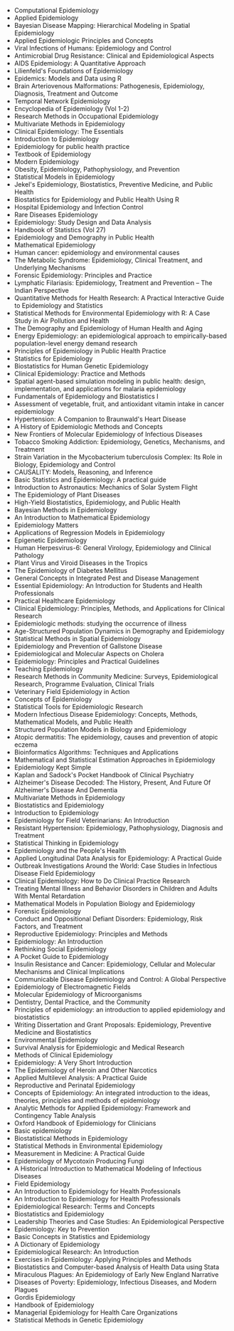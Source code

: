 <ul>

                             

 <li><a target="_blank" href="https://github.com/manjunath5496/Epidemiology-Books/blob/master/epdm(1).pdf" style="text-decoration:none;">Computational Epidemiology</a></li>

 <li><a target="_blank" href="https://github.com/manjunath5496/Epidemiology-Books/blob/master/epdm(2).pdf" style="text-decoration:none;">Applied Epidemiology</a></li>

<li><a target="_blank" href="https://github.com/manjunath5496/Epidemiology-Books/blob/master/epdm(3).pdf" style="text-decoration:none;">Bayesian Disease Mapping: Hierarchical Modeling in Spatial Epidemiology</a></li>
 <li><a target="_blank" href="https://github.com/manjunath5496/Epidemiology-Books/blob/master/epdm(4).pdf" style="text-decoration:none;">Applied Epidemiologic Principles and Concepts</a></li>                              
<li><a target="_blank" href="https://github.com/manjunath5496/Epidemiology-Books/blob/master/epdm(5).pdf" style="text-decoration:none;"> Viral Infections of Humans: Epidemiology and Control</a></li>
<li><a target="_blank" href="https://github.com/manjunath5496/Epidemiology-Books/blob/master/epdm(6).pdf" style="text-decoration:none;">Antimicrobial Drug
Resistance: Clinical and Epidemiological Aspects </a></li>
 <li><a target="_blank" href="https://github.com/manjunath5496/Epidemiology-Books/blob/master/epdm(7).pdf" style="text-decoration:none;">AIDS Epidemiology: A Quantitative Approach</a></li>

 <li><a target="_blank" href="https://github.com/manjunath5496/Epidemiology-Books/blob/master/epdm(8).pdf" style="text-decoration:none;">Lilienfeld's Foundations of Epidemiology</a></li>
   <li><a target="_blank" href="https://github.com/manjunath5496/Epidemiology-Books/blob/master/epdm(9).pdf" style="text-decoration:none;">Epidemics: Models and Data using R</a></li>
  
   
 <li><a target="_blank" href="https://github.com/manjunath5496/Epidemiology-Books/blob/master/epdm(10).pdf" style="text-decoration:none;">Brain Arteriovenous Malformations: Pathogenesis, Epidemiology, Diagnosis, Treatment and Outcome</a></li>                              
<li><a target="_blank" href="https://github.com/manjunath5496/Epidemiology-Books/blob/master/epdm(11).pdf" style="text-decoration:none;"> Temporal Network
Epidemiology</a></li>
<li><a target="_blank" href="https://github.com/manjunath5496/Epidemiology-Books/blob/master/epdm(12).pdf" style="text-decoration:none;">Encyclopedia of Epidemiology (Vol 1-2)</a></li>
<li><a target="_blank" href="https://github.com/manjunath5496/Epidemiology-Books/blob/master/epdm(13).pdf" style="text-decoration:none;">Research Methods in Occupational Epidemiology</a></li>

<li><a target="_blank" href="https://github.com/manjunath5496/Epidemiology-Books/blob/master/epdm(14).pdf" style="text-decoration:none;">Multivariate Methods
in Epidemiology</a></li>
                              
<li><a target="_blank" href="https://github.com/manjunath5496/Epidemiology-Books/blob/master/epdm(15).pdf" style="text-decoration:none;">Clinical Epidemiology: The Essentials</a></li>

<li><a target="_blank" href="https://github.com/manjunath5496/Epidemiology-Books/blob/master/epdm(16).pdf" style="text-decoration:none;">Introduction to Epidemiology</a></li>

  <li><a target="_blank" href="https://github.com/manjunath5496/Epidemiology-Books/blob/master/epdm(17).pdf" style="text-decoration:none;">Epidemiology for public health practice</a></li>   
  
<li><a target="_blank" href="https://github.com/manjunath5496/Epidemiology-Books/blob/master/epdm(18).pdf" style="text-decoration:none;">Textbook of Epidemiology</a></li> 

  
<li><a target="_blank" href="https://github.com/manjunath5496/Epidemiology-Books/blob/master/epdm(19).pdf" style="text-decoration:none;">Modern Epidemiology </a></li> 

<li><a target="_blank" href="https://github.com/manjunath5496/Epidemiology-Books/blob/master/epdm(20).pdf" style="text-decoration:none;">Obesity, Epidemiology, Pathophysiology,
and Prevention</a></li>

<li><a target="_blank" href="https://github.com/manjunath5496/Epidemiology-Books/blob/master/epdm(21).pdf" style="text-decoration:none;">Statistical Models in Epidemiology</a></li>
<li><a target="_blank" href="https://github.com/manjunath5496/Epidemiology-Books/blob/master/epdm(22).pdf" style="text-decoration:none;">Jekel's Epidemiology, Biostatistics,
Preventive Medicine, and Public Health</a></li> 
 <li><a target="_blank" href="https://github.com/manjunath5496/Epidemiology-Books/blob/master/epdm(23).pdf" style="text-decoration:none;">Biostatistics for
Epidemiology and Public Health Using R</a></li> 
 

   <li><a target="_blank" href="https://github.com/manjunath5496/Epidemiology-Books/blob/master/epdm(24).pdf" style="text-decoration:none;">Hospital Epidemiology and Infection Control</a></li>


<li><a target="_blank" href="https://github.com/manjunath5496/Epidemiology-Books/blob/master/epdm(25).pdf" style="text-decoration:none;">Rare Diseases Epidemiology</a></li> 

<li><a target="_blank" href="https://github.com/manjunath5496/Epidemiology-Books/blob/master/epdm(26).pdf" style="text-decoration:none;">Epidemiology: Study Design and Data Analysis</a></li>

<li><a target="_blank" href="https://github.com/manjunath5496/Epidemiology-Books/blob/master/epdm(27).pdf" style="text-decoration:none;">Handbook of Statistics (Vol 27)</a></li>
<li><a target="_blank" href="https://github.com/manjunath5496/Epidemiology-Books/blob/master/epdm(28).pdf" style="text-decoration:none;">Epidemiology and Demography in Public Health</a></li> 
 <li><a target="_blank" href="https://github.com/manjunath5496/Epidemiology-Books/blob/master/epdm(29).pdf" style="text-decoration:none;">Mathematical Epidemiology</a></li> 
 

   <li><a target="_blank" href="https://github.com/manjunath5496/Epidemiology-Books/blob/master/epdm(30).pdf" style="text-decoration:none;">Human cancer: epidemiology and environmental causes</a></li>



<li><a target="_blank" href="https://github.com/manjunath5496/Epidemiology-Books/blob/master/epdm(31).pdf" style="text-decoration:none;">The Metabolic Syndrome: Epidemiology, Clinical Treatment, and Underlying Mechanisms</a></li> 

<li><a target="_blank" href="https://github.com/manjunath5496/Epidemiology-Books/blob/master/epdm(32).pdf" style="text-decoration:none;">Forensic Epidemiology: Principles and Practice</a></li>

<li><a target="_blank" href="https://github.com/manjunath5496/Epidemiology-Books/blob/master/epdm(33).pdf" style="text-decoration:none;">Lymphatic Filariasis: Epidemiology, Treatment and Prevention – The Indian Perspective</a></li>
<li><a target="_blank" href="https://github.com/manjunath5496/Epidemiology-Books/blob/master/epdm(34).pdf" style="text-decoration:none;">Quantitative Methods for
Health Research: A Practical Interactive Guide to Epidemiology and Statistics</a></li> 
 <li><a target="_blank" href="https://github.com/manjunath5496/Epidemiology-Books/blob/master/epdm(35).pdf" style="text-decoration:none;">Statistical Methods for Environmental Epidemiology with R: A Case Study in Air Pollution and Health</a></li> 
 

   <li><a target="_blank" href="https://github.com/manjunath5496/Epidemiology-Books/blob/master/epdm(36).pdf" style="text-decoration:none;">The Demography and Epidemiology
of Human Health and Aging</a></li>

<li><a target="_blank" href="https://github.com/manjunath5496/Epidemiology-Books/blob/master/epdm(37).pdf" style="text-decoration:none;">Energy Epidemiology: an epidemiological approach to empirically-based population-level energy demand research</a></li>
<li><a target="_blank" href="https://github.com/manjunath5496/Epidemiology-Books/blob/master/epdm(38).pdf" style="text-decoration:none;">Principles of Epidemiology
in Public Health Practice</a></li> 
 <li><a target="_blank" href="https://github.com/manjunath5496/Epidemiology-Books/blob/master/epdm(39).pdf" style="text-decoration:none;">Statistics for Epidemiology</a></li> 
 

   <li><a target="_blank" href="https://github.com/manjunath5496/Epidemiology-Books/blob/master/epdm(40).pdf" style="text-decoration:none;">Biostatistics for Human Genetic
Epidemiology</a></li>

 <li><a target="_blank" href="https://github.com/manjunath5496/Epidemiology-Books/blob/master/epdm(41).pdf" style="text-decoration:none;">Clinical Epidemiology: Practice and Methods</a></li>


   <li><a target="_blank" href="https://github.com/manjunath5496/Epidemiology-Books/blob/master/epdm(42).pdf" style="text-decoration:none;">Spatial agent-based simulation modeling in public health: design, implementation, and applications for malaria epidemiology</a></li>

<li><a target="_blank" href="https://github.com/manjunath5496/Epidemiology-Books/blob/master/epdm(43).pdf" style="text-decoration:none;"> Fundamentals of Epidemiology and Biostatistics I</a></li>
<li><a target="_blank" href="https://github.com/manjunath5496/Epidemiology-Books/blob/master/epdm(44).pdf" style="text-decoration:none;">Assessment of vegetable, fruit, and antioxidant vitamin intake in cancer epidemiology</a></li> 
 <li><a target="_blank" href="https://github.com/manjunath5496/Epidemiology-Books/blob/master/epdm(45).pdf" style="text-decoration:none;">Hypertension: A Companion to Braunwald's Heart Disease</a></li> 
 

   <li><a target="_blank" href="https://github.com/manjunath5496/Epidemiology-Books/blob/master/epdm(46).pdf" style="text-decoration:none;">A History of Epidemiologic Methods and Concepts</a></li>

 <li><a target="_blank" href="https://github.com/manjunath5496/Epidemiology-Books/blob/master/epdm(47).pdf" style="text-decoration:none;">New Frontiers of Molecular Epidemiology
of Infectious Diseases</a></li>



 <li><a target="_blank" href="https://github.com/manjunath5496/Epidemiology-Books/blob/master/epdm(48).pdf" style="text-decoration:none;">Tobacco Smoking Addiction: Epidemiology, Genetics, Mechanisms, and Treatment</a></li>



<li><a target="_blank" href="https://github.com/manjunath5496/Epidemiology-Books/blob/master/epdm(49).pdf" style="text-decoration:none;">Strain Variation in the
Mycobacterium tuberculosis Complex: Its Role in Biology, Epidemiology and Control</a></li> 

<li><a target="_blank" href="https://github.com/manjunath5496/Epidemiology-Books/blob/master/epdm(50).pdf" style="text-decoration:none;">CAUSALITY: Models, Reasoning, and Inference</a></li>

<li><a target="_blank" href="https://github.com/manjunath5496/Epidemiology-Books/blob/master/epdm(51).pdf" style="text-decoration:none;">Basic Statistics and Epidemiology: A practical guide</a></li>
<li><a target="_blank" href="https://github.com/manjunath5496/Epidemiology-Books/blob/master/epdm(52).pdf" style="text-decoration:none;">Introduction to Astronautics: Mechanics of Solar System Flight</a></li> 
 <li><a target="_blank" href="https://github.com/manjunath5496/Epidemiology-Books/blob/master/epdm(53).pdf" style="text-decoration:none;">The Epidemiology of Plant Diseases</a></li> 
 

   <li><a target="_blank" href="https://github.com/manjunath5496/Epidemiology-Books/blob/master/epdm(54).pdf" style="text-decoration:none;">High-Yield Biostatistics, Epidemiology, and Public Health</a></li>



<li><a target="_blank" href="https://github.com/manjunath5496/Epidemiology-Books/blob/master/epdm(55).pdf" style="text-decoration:none;">Bayesian Methods in Epidemiology</a></li> 

<li><a target="_blank" href="https://github.com/manjunath5496/Epidemiology-Books/blob/master/epdm(56).pdf" style="text-decoration:none;">An Introduction to
Mathematical Epidemiology</a></li>

<li><a target="_blank" href="https://github.com/manjunath5496/Epidemiology-Books/blob/master/epdm(57).pdf" style="text-decoration:none;">Epidemiology Matters</a></li>
<li><a target="_blank" href="https://github.com/manjunath5496/Epidemiology-Books/blob/master/epdm(58).pdf" style="text-decoration:none;">Applications of Regression Models in Epidemiology</a></li> 
 <li><a target="_blank" href="https://github.com/manjunath5496/Epidemiology-Books/blob/master/epdm(59).pdf" style="text-decoration:none;">Epigenetic Epidemiology</a></li> 
 

   <li><a target="_blank" href="https://github.com/manjunath5496/Epidemiology-Books/blob/master/epdm(60).pdf" style="text-decoration:none;">Human Herpesvirus-6: General Virology, Epidemiology and Clinical Pathology</a></li>

<li><a target="_blank" href="https://github.com/manjunath5496/Epidemiology-Books/blob/master/epdm(61).pdf" style="text-decoration:none;">Plant Virus and Viroid Diseases in the Tropics</a></li>
<li><a target="_blank" href="https://github.com/manjunath5496/Epidemiology-Books/blob/master/epdm(62).pdf" style="text-decoration:none;">The Epidemiology of Diabetes Mellitus</a></li> 
 <li><a target="_blank" href="https://github.com/manjunath5496/Epidemiology-Books/blob/master/epdm(63).pdf" style="text-decoration:none;">General Concepts in Integrated Pest and Disease Management</a></li> 
 

   <li><a target="_blank" href="https://github.com/manjunath5496/Epidemiology-Books/blob/master/epdm(64).pdf" style="text-decoration:none;">Essential Epidemiology: An Introduction for Students and Health Professionals</a></li>

 <li><a target="_blank" href="https://github.com/manjunath5496/Epidemiology-Books/blob/master/epdm(65).pdf" style="text-decoration:none;">Practical Healthcare Epidemiology</a></li>


   <li><a target="_blank" href="https://github.com/manjunath5496/Epidemiology-Books/blob/master/epdm(66).pdf" style="text-decoration:none;">Clinical Epidemiology: Principles, Methods, and Applications for Clinical Research</a></li>

<li><a target="_blank" href="https://github.com/manjunath5496/Epidemiology-Books/blob/master/epdm(67).pdf" style="text-decoration:none;"> Epidemiologic methods: studying the occurrence of illness</a></li>
<li><a target="_blank" href="https://github.com/manjunath5496/Epidemiology-Books/blob/master/epdm(68).pdf" style="text-decoration:none;">Age-Structured Population Dynamics
in Demography and Epidemiology</a></li> 
 <li><a target="_blank" href="https://github.com/manjunath5496/Epidemiology-Books/blob/master/epdm(69).pdf" style="text-decoration:none;">Statistical Methods in Spatial
Epidemiology</a></li> 
 

   <li><a target="_blank" href="https://github.com/manjunath5496/Epidemiology-Books/blob/master/epdm(70).pdf" style="text-decoration:none;">Epidemiology and
Prevention of Gallstone Disease</a></li>

 <li><a target="_blank" href="https://github.com/manjunath5496/Epidemiology-Books/blob/master/epdm(72).pdf" style="text-decoration:none;">Epidemiological
and Molecular Aspects on Cholera</a></li>



 <li><a target="_blank" href="https://github.com/manjunath5496/Epidemiology-Books/blob/master/epdm(71).pdf" style="text-decoration:none;">Epidemiology: Principles
and Practical Guidelines</a></li>


<li><a target="_blank" href="https://github.com/manjunath5496/Epidemiology-Books/blob/master/epdm(73).pdf" style="text-decoration:none;">Teaching Epidemiology</a></li>

 <li><a target="_blank" href="https://github.com/manjunath5496/Epidemiology-Books/blob/master/epdm(74).pdf" style="text-decoration:none;">Research Methods in
Community Medicine: Surveys, Epidemiological Research, Programme Evaluation, Clinical Trials</a></li>

<li><a target="_blank" href="https://github.com/manjunath5496/Epidemiology-Books/blob/master/epdm(75).pdf" style="text-decoration:none;">Veterinary Field Epidemiology in Action</a></li>
 <li><a target="_blank" href="https://github.com/manjunath5496/Epidemiology-Books/blob/master/epdm(76).pdf" style="text-decoration:none;">Concepts of Epidemiology</a></li>                              
<li><a target="_blank" href="https://github.com/manjunath5496/Epidemiology-Books/blob/master/epdm(77).pdf" style="text-decoration:none;"> Statistical Tools for
Epidemiologic Research</a></li>
<li><a target="_blank" href="https://github.com/manjunath5496/Epidemiology-Books/blob/master/epdm(78).pdf" style="text-decoration:none;">Modern Infectious
Disease Epidemiology: Concepts, Methods, Mathematical Models, and Public Health</a></li>
 <li><a target="_blank" href="https://github.com/manjunath5496/Epidemiology-Books/blob/master/epdm(79).pdf" style="text-decoration:none;">Structured Population Models
in Biology and Epidemiology</a></li>

 <li><a target="_blank" href="https://github.com/manjunath5496/Epidemiology-Books/blob/master/epdm(80).pdf" style="text-decoration:none;">Atopic dermatitis: The epidemiology, causes and prevention of atopic eczema</a></li>
   <li><a target="_blank" href="https://github.com/manjunath5496/Epidemiology-Books/blob/master/epdm(81).pdf" style="text-decoration:none;">Bioinformatics Algorithms: Techniques and Applications</a></li>
  
   
 <li><a target="_blank" href="https://github.com/manjunath5496/Epidemiology-Books/blob/master/epdm(82).pdf" style="text-decoration:none;">Mathematical and Statistical Estimation
Approaches in Epidemiology</a></li>                              
<li><a target="_blank" href="https://github.com/manjunath5496/Epidemiology-Books/blob/master/epdm(83).pdf" style="text-decoration:none;"> Epidemiology Kept Simple</a></li>
<li><a target="_blank" href="https://github.com/manjunath5496/Epidemiology-Books/blob/master/epdm(84).pdf" style="text-decoration:none;">Kaplan and Sadock's Pocket Handbook of Clinical Psychiatry</a></li>
<li><a target="_blank" href="https://github.com/manjunath5496/Epidemiology-Books/blob/master/epdm(85).pdf" style="text-decoration:none;">Alzheimer's Disease Decoded: The History, Present, And Future Of Alzheimer's Disease And Dementia</a></li>

<li><a target="_blank" href="https://github.com/manjunath5496/Epidemiology-Books/blob/master/epdm(86).pdf" style="text-decoration:none;">Multivariate Methods
in Epidemiology</a></li>
                              
<li><a target="_blank" href="https://github.com/manjunath5496/Epidemiology-Books/blob/master/epdm(87).pdf" style="text-decoration:none;">Biostatistics and Epidemiology</a></li>

<li><a target="_blank" href="https://github.com/manjunath5496/Epidemiology-Books/blob/master/epdm(88).pdf" style="text-decoration:none;">Introduction to Epidemiology</a></li>

  <li><a target="_blank" href="https://github.com/manjunath5496/Epidemiology-Books/blob/master/epdm(89).pdf" style="text-decoration:none;">Epidemiology for Field Veterinarians: 
An Introduction</a></li>   
  
<li><a target="_blank" href="https://github.com/manjunath5496/Epidemiology-Books/blob/master/epdm(90).pdf" style="text-decoration:none;">Resistant Hypertension: Epidemiology, Pathophysiology, Diagnosis and Treatment</a></li> 

  
<li><a target="_blank" href="https://github.com/manjunath5496/Epidemiology-Books/blob/master/epdm(91).pdf" style="text-decoration:none;">Statistical Thinking in Epidemiology </a></li> 

<li><a target="_blank" href="https://github.com/manjunath5496/Epidemiology-Books/blob/master/epdm(92).pdf" style="text-decoration:none;">Epidemiology and the
People's Health</a></li>

<li><a target="_blank" href="https://github.com/manjunath5496/Epidemiology-Books/blob/master/epdm(93).pdf" style="text-decoration:none;">Applied Longitudinal Data Analysis for Epidemiology: A Practical Guide</a></li>
<li><a target="_blank" href="https://github.com/manjunath5496/Epidemiology-Books/blob/master/epdm(94).pdf" style="text-decoration:none;">Outbreak Investigations
Around the World: Case Studies in Infectious Disease Field Epidemiology</a></li> 
 <li><a target="_blank" href="https://github.com/manjunath5496/Epidemiology-Books/blob/master/epdm(95).pdf" style="text-decoration:none;">Clinical Epidemiology: How to Do Clinical Practice Research</a></li> 
 

   <li><a target="_blank" href="https://github.com/manjunath5496/Epidemiology-Books/blob/master/epdm(96).pdf" style="text-decoration:none;">Treating Mental Illness and
Behavior Disorders in Children and Adults With Mental Retardation</a></li>


<li><a target="_blank" href="https://github.com/manjunath5496/Epidemiology-Books/blob/master/epdm(97).pdf" style="text-decoration:none;">Mathematical Models
in Population Biology and Epidemiology</a></li> 

<li><a target="_blank" href="https://github.com/manjunath5496/Epidemiology-Books/blob/master/epdm(98).pdf" style="text-decoration:none;">Forensic
Epidemiology</a></li>

<li><a target="_blank" href="https://github.com/manjunath5496/Epidemiology-Books/blob/master/epdm(99).pdf" style="text-decoration:none;">Conduct and Oppositional Defiant Disorders: Epidemiology, Risk Factors, and Treatment</a></li>
<li><a target="_blank" href="https://github.com/manjunath5496/Epidemiology-Books/blob/master/epdm(100).pdf" style="text-decoration:none;">Reproductive Epidemiology: Principles and Methods</a></li> 
 <li><a target="_blank" href="https://github.com/manjunath5496/Epidemiology-Books/blob/master/epdm(101).pdf" style="text-decoration:none;">Epidemiology: An Introduction</a></li> 
 

   <li><a target="_blank" href="https://github.com/manjunath5496/Epidemiology-Books/blob/master/epdm(102).pdf" style="text-decoration:none;">Rethinking Social Epidemiology</a></li>



<li><a target="_blank" href="https://github.com/manjunath5496/Epidemiology-Books/blob/master/epdm(103).pdf" style="text-decoration:none;">A Pocket Guide to Epidemiology</a></li> 

<li><a target="_blank" href="https://github.com/manjunath5496/Epidemiology-Books/blob/master/epdm(104).pdf" style="text-decoration:none;">Insulin Resistance and Cancer: Epidemiology, Cellular and Molecular Mechanisms and Clinical Implications</a></li>

<li><a target="_blank" href="https://github.com/manjunath5496/Epidemiology-Books/blob/master/epdm(105).pdf" style="text-decoration:none;">Communicable Disease Epidemiology and Control: A Global Perspective</a></li>
<li><a target="_blank" href="https://github.com/manjunath5496/Epidemiology-Books/blob/master/epdm(106).pdf" style="text-decoration:none;">Epidemiology of
Electromagnetic Fields</a></li> 
 <li><a target="_blank" href="https://github.com/manjunath5496/Epidemiology-Books/blob/master/epdm(107).pdf" style="text-decoration:none;">Molecular Epidemiology
of Microorganisms</a></li> 
 

   <li><a target="_blank" href="https://github.com/manjunath5496/Epidemiology-Books/blob/master/epdm(108).pdf" style="text-decoration:none;">Dentistry, Dental Practice, and the Community</a></li>

<li><a target="_blank" href="https://github.com/manjunath5496/Epidemiology-Books/blob/master/epdm(109).pdf" style="text-decoration:none;">Principles of epidemiology: an introduction to applied epidemiology and biostatistics</a></li>
<li><a target="_blank" href="https://github.com/manjunath5496/Epidemiology-Books/blob/master/epdm(110).pdf" style="text-decoration:none;">Writing Dissertation and Grant Proposals: Epidemiology, Preventive Medicine and Biostatistics</a></li> 
 <li><a target="_blank" href="https://github.com/manjunath5496/Epidemiology-Books/blob/master/epdm(111).pdf" style="text-decoration:none;">Environmental
Epidemiology</a></li> 
 

   <li><a target="_blank" href="https://github.com/manjunath5496/Epidemiology-Books/blob/master/epdm(112).pdf" style="text-decoration:none;">Survival Analysis for Epidemiologic
and Medical Research</a></li>

 <li><a target="_blank" href="https://github.com/manjunath5496/Epidemiology-Books/blob/master/epdm(113).pdf" style="text-decoration:none;">Methods of Clinical
Epidemiology</a></li>


   <li><a target="_blank" href="https://github.com/manjunath5496/Epidemiology-Books/blob/master/epdm(114).pdf" style="text-decoration:none;">Epidemiology: A Very Short Introduction</a></li>

<li><a target="_blank" href="https://github.com/manjunath5496/Epidemiology-Books/blob/master/epdm(115).pdf" style="text-decoration:none;"> The Epidemiology of Heroin and
Other Narcotics</a></li>
<li><a target="_blank" href="https://github.com/manjunath5496/Epidemiology-Books/blob/master/epdm(116).pdf" style="text-decoration:none;">Applied Multilevel Analysis: A Practical Guide</a></li> 
 <li><a target="_blank" href="https://github.com/manjunath5496/Epidemiology-Books/blob/master/epdm(117).pdf" style="text-decoration:none;">Reproductive and
Perinatal Epidemiology</a></li> 
 

   <li><a target="_blank" href="https://github.com/manjunath5496/Epidemiology-Books/blob/master/epdm(118).pdf" style="text-decoration:none;">Concepts of Epidemiology: An integrated introduction to the ideas, theories, principles and methods of epidemiology</a></li>

 <li><a target="_blank" href="https://github.com/manjunath5496/Epidemiology-Books/blob/master/epdm(119).pdf" style="text-decoration:none;">Analytic Methods for Applied Epidemiology: Framework and Contingency Table Analysis</a></li>



 <li><a target="_blank" href="https://github.com/manjunath5496/Epidemiology-Books/blob/master/epdm(120).pdf" style="text-decoration:none;">Oxford Handbook of
Epidemiology for Clinicians</a></li>



<li><a target="_blank" href="https://github.com/manjunath5496/Epidemiology-Books/blob/master/epdm(121).pdf" style="text-decoration:none;">Basic
epidemiology</a></li> 

<li><a target="_blank" href="https://github.com/manjunath5496/Epidemiology-Books/blob/master/epdm(122).pdf" style="text-decoration:none;">Biostatistical Methods
in Epidemiology</a></li>

<li><a target="_blank" href="https://github.com/manjunath5496/Epidemiology-Books/blob/master/epdm(123).pdf" style="text-decoration:none;">Statistical Methods in Environmental
Epidemiology</a></li>
<li><a target="_blank" href="https://github.com/manjunath5496/Epidemiology-Books/blob/master/epdm(124).pdf" style="text-decoration:none;">Measurement in Medicine: 
A Practical Guide</a></li> 
 <li><a target="_blank" href="https://github.com/manjunath5496/Epidemiology-Books/blob/master/epdm(125).pdf" style="text-decoration:none;">Epidemiology of Mycotoxin Producing Fungi</a></li> 
 

   <li><a target="_blank" href="https://github.com/manjunath5496/Epidemiology-Books/blob/master/epdm(126).pdf" style="text-decoration:none;">A Historical Introduction to
Mathematical Modeling of Infectious Diseases</a></li>



<li><a target="_blank" href="https://github.com/manjunath5496/Epidemiology-Books/blob/master/epdm(127).pdf" style="text-decoration:none;">Field Epidemiology</a></li> 

<li><a target="_blank" href="https://github.com/manjunath5496/Epidemiology-Books/blob/master/epdm(128).pdf" style="text-decoration:none;">An Introduction to
Epidemiology for Health Professionals</a></li>

<li><a target="_blank" href="https://github.com/manjunath5496/Epidemiology-Books/blob/master/epdm(129).pdf" style="text-decoration:none;">An Introduction to
Epidemiology for Health Professionals</a></li>
<li><a target="_blank" href="https://github.com/manjunath5496/Epidemiology-Books/blob/master/epdm(130).pdf" style="text-decoration:none;">Epidemiological Research:
Terms and Concepts</a></li> 
 <li><a target="_blank" href="https://github.com/manjunath5496/Epidemiology-Books/blob/master/epdm(131).pdf" style="text-decoration:none;">Biostatistics and Epidemiology</a></li> 
 

   <li><a target="_blank" href="https://github.com/manjunath5496/Epidemiology-Books/blob/master/epdm(132).pdf" style="text-decoration:none;">Leadership Theories
and Case Studies: An Epidemiological Perspective</a></li>

<li><a target="_blank" href="https://github.com/manjunath5496/Epidemiology-Books/blob/master/epdm(133).pdf" style="text-decoration:none;">Epidemiology: Key to Prevention</a></li>
<li><a target="_blank" href="https://github.com/manjunath5496/Epidemiology-Books/blob/master/epdm(134).pdf" style="text-decoration:none;">Basic Concepts in Statistics and Epidemiology</a></li> 
 <li><a target="_blank" href="https://github.com/manjunath5496/Epidemiology-Books/blob/master/epdm(135).pdf" style="text-decoration:none;">A Dictionary of Epidemiology</a></li> 
 

   <li><a target="_blank" href="https://github.com/manjunath5496/Epidemiology-Books/blob/master/epdm(136).pdf" style="text-decoration:none;">Epidemiological Research:
An Introduction</a></li>

 <li><a target="_blank" href="https://github.com/manjunath5496/Epidemiology-Books/blob/master/epdm(137).pdf" style="text-decoration:none;">Exercises in Epidemiology: Applying Principles and Methods</a></li>


   <li><a target="_blank" href="https://github.com/manjunath5496/Epidemiology-Books/blob/master/epdm(138).pdf" style="text-decoration:none;">Biostatistics and Computer-based Analysis of Health Data using Stata</a></li>

<li><a target="_blank" href="https://github.com/manjunath5496/Epidemiology-Books/blob/master/epdm(139).pdf" style="text-decoration:none;"> Miraculous Plagues: 
An Epidemiology of Early New England Narrative</a></li>
<li><a target="_blank" href="https://github.com/manjunath5496/Epidemiology-Books/blob/master/epdm(140).pdf" style="text-decoration:none;">Diseases of Poverty: Epidemiology, Infectious Diseases, and Modern Plagues</a></li> 
 <li><a target="_blank" href="https://github.com/manjunath5496/Epidemiology-Books/blob/master/epdm(141).pdf" style="text-decoration:none;">Gordis Epidemiology</a></li> 
 

   <li><a target="_blank" href="https://github.com/manjunath5496/Epidemiology-Books/blob/master/epdm(142).pdf" style="text-decoration:none;">Handbook of Epidemiology</a></li>

 <li><a target="_blank" href="https://github.com/manjunath5496/Epidemiology-Books/blob/master/epdm(143).pdf" style="text-decoration:none;">Managerial Epidemiology for
Health Care Organizations</a></li>



 <li><a target="_blank" href="https://github.com/manjunath5496/Epidemiology-Books/blob/master/epdm(144).pdf" style="text-decoration:none;">Statistical Methods
in Genetic Epidemiology</a></li>




   
   </ul>
